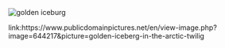 <!DOCTYPE html>
  <body>
    <img src="[golden-iceberg-in-the-arctic-twilig.jpeg](https://www.publicdomainpictures.net/pictures/650000/velka/golden-iceberg-in-the-arctic-twilig.jpg)" 
    alt="golden iceburg"/>
    <p>link:https://www.publicdomainpictures.net/en/view-image.php?image=644217&picture=golden-iceberg-in-the-arctic-twilig</p>
  </body>
</html>
